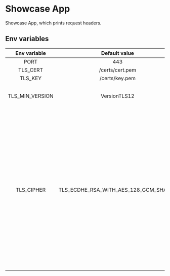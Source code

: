 # Showcase App

Showcase App, which prints request headers.

## Env variables

| Env variable | Default value | Description |
| :----------: | :-----------: | :---------: |
| PORT | 443 | TCP port of app |
| TLS_CERT | /certs/cert.pem | TLS certificate |
| TLS_KEY | /certs/key.pem | TLS key |
| TLS_MIN_VERSION | VersionTLS12 | Minimum SSL/TLS version that is acceptable.<br>[Possible values](https://golang.org/pkg/crypto/tls/):<br>VersionTLS10, VersionTLS11, VersionTLS12, VersionSSL30 |
| TLS_CIPHER | TLS_ECDHE_RSA_WITH_AES_128_GCM_SHA256 | Supported cipher suite - only one suite is supported.<br>[Possible values](https://golang.org/pkg/crypto/tls/):<br>TLS_RSA_WITH_RC4_128_SHA, TLS_RSA_WITH_3DES_EDE_CBC_SHA, TLS_RSA_WITH_AES_128_CBC_SHA, TLS_RSA_WITH_AES_256_CBC_SHA, TLS_RSA_WITH_AES_128_CBC_SHA256, TLS_RSA_WITH_AES_128_GCM_SHA256, TLS_RSA_WITH_AES_256_GCM_SHA384, TLS_ECDHE_ECDSA_WITH_RC4_128_SHA, TLS_ECDHE_ECDSA_WITH_AES_128_CBC_SHA, TLS_ECDHE_ECDSA_WITH_AES_256_CBC_SHA, TLS_ECDHE_RSA_WITH_RC4_128_SHA, TLS_ECDHE_RSA_WITH_3DES_EDE_CBC_SHA, TLS_ECDHE_RSA_WITH_AES_128_CBC_SHA, TLS_ECDHE_RSA_WITH_AES_256_CBC_SHA, TLS_ECDHE_ECDSA_WITH_AES_128_CBC_SHA256, TLS_ECDHE_RSA_WITH_AES_128_CBC_SHA256, TLS_ECDHE_RSA_WITH_AES_128_GCM_SHA256, TLS_ECDHE_ECDSA_WITH_AES_128_GCM_SHA256, TLS_ECDHE_RSA_WITH_AES_256_GCM_SHA384, TLS_ECDHE_ECDSA_WITH_AES_256_GCM_SHA384, TLS_ECDHE_RSA_WITH_CHACHA20_POLY1305, TLS_ECDHE_ECDSA_WITH_CHACHA20_POLY1305, TLS_FALLBACK_SCSV. |

